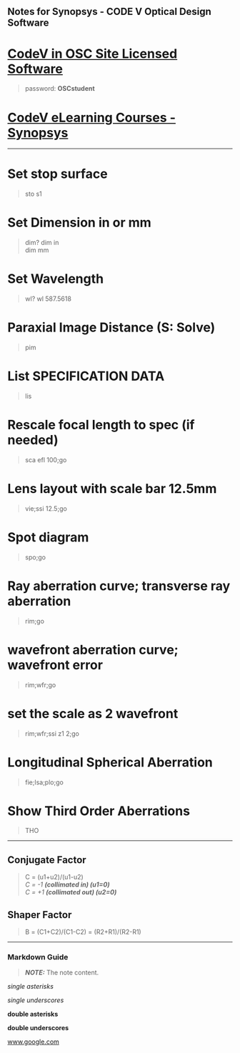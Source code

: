 Notes for Synopsys - CODE V Optical Design Software
---
# [CodeV in OSC Site Licensed Software](https://wp.optics.arizona.edu/helpdesk/osc-site-licensed-software/other-links/)
> password: **OSCstudent**

# [CodeV eLearning Courses - Synopsys](https://www.synopsys.com/optical-solutions/support/online-learning.html/)

---

# Set stop surface
> sto s1

# Set Dimension in or mm
> dim?
> dim in  
> dim mm

# Set Wavelength 
> wl?
> wl 587.5618

# Paraxial Image Distance (S: Solve)
> pim

# List SPECIFICATION DATA
> lis

# Rescale focal length to spec (if needed)
> sca efl 100;go

# Lens layout with scale bar 12.5mm
> vie;ssi 12.5;go

# Spot diagram
> spo;go

# Ray aberration curve; transverse ray aberration
> rim;go

# wavefront aberration curve; wavefront error
> rim;wfr;go

# set the scale as 2 wavefront
> rim;wfr;ssi z1 2;go

# Longitudinal Spherical Aberration
> fie;lsa;plo;go

# Show Third Order Aberrations
> THO
---


## Conjugate Factor
> C = (u1+u2)/(u1-u2)  
_C = -1 **(collimated in) (u1=0)**_  
_C = +1 **(collimated out)  (u2=0)**_  

## Shaper Factor
> B = (C1+C2)/(C1-C2) = (R2+R1)/(R2-R1)


---





### Markdown Guide

> **_NOTE:_**  The note content.

*single asterisks*

_single underscores_

**double asterisks**

__double underscores__

www.google.com

